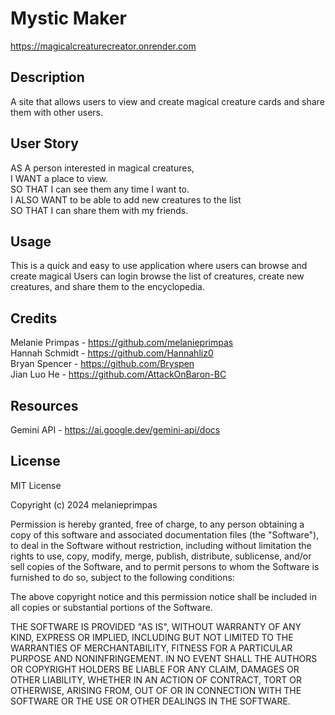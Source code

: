# Mystic Maker

https://magicalcreaturecreator.onrender.com

## Description 
A site that allows users to view and create magical creature cards and share them with other users.

## User Story

AS A person interested in magical creatures, 
<br>
I WANT a place to view.
<br>
SO THAT I can see them any time I want to.
<br>
I ALSO WANT to be able to add new creatures to the list 
<br>
SO THAT I can share them with my friends.
<br>


## Usage

This is a quick and easy to use application where users can browse and create magical
Users can login browse the list of creatures, create new creatures, and share them to the encyclopedia.

## Credits 
Melanie Primpas - https://github.com/melanieprimpas
<br>
Hannah Schmidt - https://github.com/Hannahliz0
<br>
Bryan Spencer - https://github.com/Bryspen 
<br>
Jian Luo He - https://github.com/AttackOnBaron-BC

## Resources 

Gemini API - https://ai.google.dev/gemini-api/docs

## License 

MIT License

Copyright (c) 2024 melanieprimpas

Permission is hereby granted, free of charge, to any person obtaining a copy
of this software and associated documentation files (the "Software"), to deal
in the Software without restriction, including without limitation the rights
to use, copy, modify, merge, publish, distribute, sublicense, and/or sell
copies of the Software, and to permit persons to whom the Software is
furnished to do so, subject to the following conditions:

The above copyright notice and this permission notice shall be included in all
copies or substantial portions of the Software.

THE SOFTWARE IS PROVIDED "AS IS", WITHOUT WARRANTY OF ANY KIND, EXPRESS OR
IMPLIED, INCLUDING BUT NOT LIMITED TO THE WARRANTIES OF MERCHANTABILITY,
FITNESS FOR A PARTICULAR PURPOSE AND NONINFRINGEMENT. IN NO EVENT SHALL THE
AUTHORS OR COPYRIGHT HOLDERS BE LIABLE FOR ANY CLAIM, DAMAGES OR OTHER
LIABILITY, WHETHER IN AN ACTION OF CONTRACT, TORT OR OTHERWISE, ARISING FROM,
OUT OF OR IN CONNECTION WITH THE SOFTWARE OR THE USE OR OTHER DEALINGS IN THE
SOFTWARE.